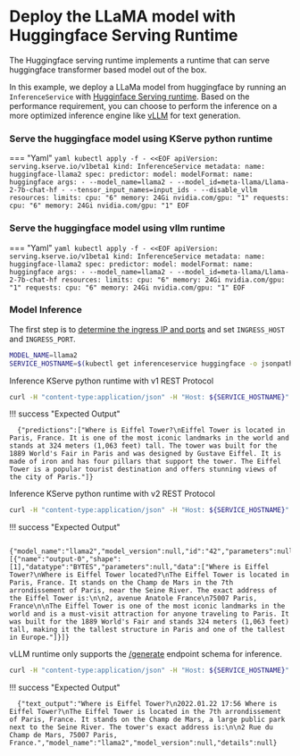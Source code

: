 # Deploy the LLaMA model with Huggingface Serving Runtime
The Huggingface serving runtime implements a runtime that can serve huggingface transformer based model out of the box. 

In this example, we deploy a LLaMa model from huggingface by running an `InferenceService` with [Hugginface Serving runtime](https://github.com/kserve/kserve/tree/master/python/huggingfaceserver). Based on the performance requirement, you can choose to perform the inference on a more optimized inference engine like [vLLM](https://github.com/vllm-project/vllm) for text generation.

### Serve the huggingface model using KServe python runtime 

=== "Yaml"
    ```yaml
    kubectl apply -f - <<EOF
    apiVersion: serving.kserve.io/v1beta1
    kind: InferenceService
    metadata:
      name: huggingface-llama2
    spec:
      predictor:
        model:
          modelFormat:
            name: huggingface
          args:
          - --model_name=llama2
          - --model_id=meta-llama/Llama-2-7b-chat-hf
          - --tensor_input_names=input_ids
          - --disable_vllm
          resources:
            limits:
              cpu: "6"
              memory: 24Gi
              nvidia.com/gpu: "1"
            requests:
              cpu: "6"
              memory: 24Gi
              nvidia.com/gpu: "1"
    EOF
    ```

### Serve the huggingface model using vllm runtime

=== "Yaml"
    ```yaml
    kubectl apply -f - <<EOF
    apiVersion: serving.kserve.io/v1beta1
    kind: InferenceService
    metadata:
      name: huggingface-llama2
    spec:
      predictor:
        model:
          modelFormat:
            name: huggingface
          args:
          - --model_name=llama2
          - --model_id=meta-llama/Llama-2-7b-chat-hf
          resources:
            limits:
              cpu: "6"
              memory: 24Gi
              nvidia.com/gpu: "1"
            requests:
              cpu: "6"
              memory: 24Gi
              nvidia.com/gpu: "1"
    EOF
    ```

### Model Inference

The first step is to [determine the ingress IP and ports](../../../../get_started/first_isvc.md#4-determine-the-ingress-ip-and-ports) and set `INGRESS_HOST` and `INGRESS_PORT`.

```bash
MODEL_NAME=llama2
SERVICE_HOSTNAME=$(kubectl get inferenceservice huggingface -o jsonpath='{.status.url}' | cut -d "/" -f 3)
```

Inference KServe python runtime with v1 REST Protocol

```bash
curl -H "content-type:application/json" -H "Host: ${SERVICE_HOSTNAME}" -v http://${INGRESS_HOST}:${INGRESS_PORT}/v1/models/${MODEL_NAME}:predict -d '{"instances": ["Where is Eiffel Tower?"] }'

```
!!! success "Expected Output"

  ```{ .bash .no-copy }
    {"predictions":["Where is Eiffel Tower?\nEiffel Tower is located in Paris, France. It is one of the most iconic landmarks in the world and stands at 324 meters (1,063 feet) tall. The tower was built for the 1889 World's Fair in Paris and was designed by Gustave Eiffel. It is made of iron and has four pillars that support the tower. The Eiffel Tower is a popular tourist destination and offers stunning views of the city of Paris."]}
  ```

Inference KServe python runtime with v2 REST Protocol

```bash
curl -H "content-type:application/json" -H "Host: ${SERVICE_HOSTNAME}" -v http://${INGRESS_HOST}:${INGRESS_PORT}/v2/models/${MODEL_NAME}/infer -d '{"id": "42","inputs": [{"name": "input0","shape": [-1],"datatype": "BYTES","data": [""Where is Eiffel Tower?"]}]}'

```
!!! success "Expected Output"

  ```{ .bash .no-copy }
    {"model_name":"llama2","model_version":null,"id":"42","parameters":null,"outputs":[{"name":"output-0","shape":[1],"datatype":"BYTES","parameters":null,"data":["Where is Eiffel Tower?\nWhere is Eiffel Tower located?\nThe Eiffel Tower is located in Paris, France. It stands on the Champ de Mars in the 7th arrondissement of Paris, near the Seine River. The exact address of the Eiffel Tower is:\n\n2, avenue Anatole France\n75007 Paris, France\n\nThe Eiffel Tower is one of the most iconic landmarks in the world and is a must-visit attraction for anyone traveling to Paris. It was built for the 1889 World's Fair and stands 324 meters (1,063 feet) tall, making it the tallest structure in Paris and one of the tallest in Europe."]}]}
  ```

vLLM runtime only supports the [/generate](https://github.com/kserve/open-inference-protocol/blob/main/specification/protocol/generate_rest.yaml) endpoint schema for inference.

```bash
curl -H "content-type:application/json" -H "Host: ${SERVICE_HOSTNAME}" -v http://${INGRESS_HOST}:${INGRESS_PORT}/v2/models/${MODEL_NAME}/generate -d '{"text_input": "The capital of france is [MASK]." }'

```
!!! success "Expected Output"

  ```{ .bash .no-copy }
    {"text_output":"Where is Eiffel Tower?\n2022.01.22 17:56 Where is Eiffel Tower?\nThe Eiffel Tower is located in the 7th arrondissement of Paris, France. It stands on the Champ de Mars, a large public park next to the Seine River. The tower's exact address is:\n\n2 Rue du Champ de Mars, 75007 Paris, France.","model_name":"llama2","model_version":null,"details":null}
  ```
